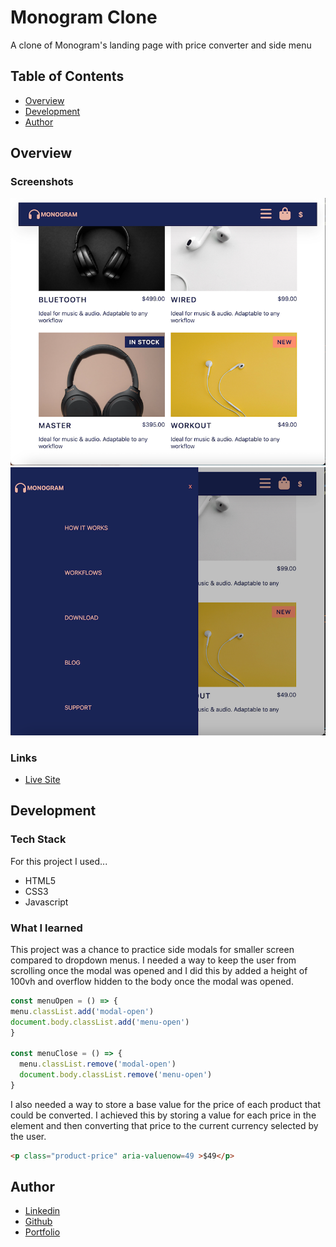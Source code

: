 # Monogram Clone

A clone of Monogram's landing page with price converter and side menu

## Table of Contents
  * [Overview](https://github.com/WillShaner/Monogram-Clone/edit/main/README.md#Overview)
  * [Development](https://github.com/WillShaner/Monogram-Clone/edit/main/README.md#Development)
  * [Author](https://github.com/WillShaner/Monogram-Clone/edit/main/README.md#Author)
  
  
  
  
## Overview
  
### Screenshots

![App Screenshot](./monogram-clone-1.png)
![App Screenshot](./monogram-clone-2.png)


### Links
  * [Live Site](https://willshaner.github.io/Monogram-Clone/)

## Development
### Tech Stack
  For this project I used...
   - HTML5
   - CSS3
   - Javascript
### What I learned
  This project was a chance to practice side modals for smaller screen compared to dropdown menus. I needed a way to keep the user from scrolling once the modal was opened and I did this by added a height of 100vh and overflow hidden to the body once the modal was opened.
  ```javascript
  const menuOpen = () => {
  menu.classList.add('modal-open')
  document.body.classList.add('menu-open')
  } 

  const menuClose = () => {
    menu.classList.remove('modal-open')
    document.body.classList.remove('menu-open')
  }
  ```

  I also needed a way to store a base value for the price of each product that could be converted. I achieved this by storing a value for each price in the element and then converting that price to the current currency selected by the user.
  ```html
  <p class="product-price" aria-valuenow=49 >$49</p>
  ```

## Author

- [Linkedin](https://www.linkedin.com/in/will-shaner-315500245/)
- [Github](https://github.com/WillShaner?tab=repositories/)
- [Portfolio](https://genuine-sunflower-520c38.netlify.app/)


